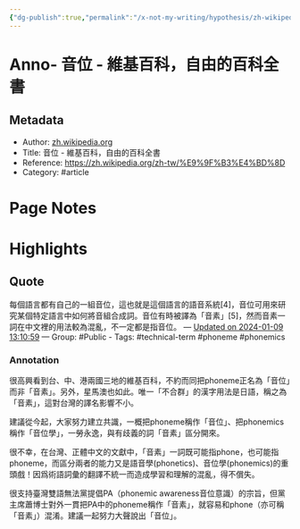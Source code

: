 ```yaml
---
{"dg-publish":true,"permalink":"/x-not-my-writing/hypothesis/zh-wikipedia-org//","noteIcon":"2"}
---
```



# Anno- 音位 - 維基百科，自由的百科全書

## Metadata
- Author: [zh.wikipedia.org]()
- Title: 音位 - 維基百科，自由的百科全書
- Reference: https://zh.wikipedia.org/zh-tw/%E9%9F%B3%E4%BD%8D
- Category: #article

# Page Notes
# Highlights
## Quote
每個語言都有自己的一組音位，這也就是這個語言的語音系統[4]，音位可用來研究某個特定語言中如何將音組合成詞。音位有時被譯為「音素」[5]，然而音素一詞在中文裡的用法較為混亂，不一定都是指音位。 
— [Updated on 2024-01-09 13:10:59](https://hyp.is/EnRL7q8xEe6Z-A9LSgboQw/zh.wikipedia.org/zh-tw/%E9%9F%B3%E4%BD%8D) — Group: #Public
    - Tags:  #technical-term  #phoneme  #phonemics 
    
### Annotation
很高興看到台、中、港兩國三地的維基百科，不約而同把phoneme正名為「音位」而非「音素」。另外，星馬澳也如此。唯一「不合群」的漢字用法是日語，稱之為「音素」，這對台灣的譯名影響不小。

建議從今起，大家努力建立共識，一概把phoneme稱作「音位」、把phonemics稱作「音位學」，一勞永逸，與有歧義的詞「音素」區分開來。

很不幸，在台灣、正體中文的文獻中，「音素」一詞既可能指phone，也可能指phoneme，而區分兩者的能力又是語音學(phonetics)、音位學(phonemics)的重頭戲！因爲術語詞彙的翻譯不統一而造成學習和理解的混亂，得不償失。

很支持臺灣雙語無法黨提倡PA（phonemic awareness音位意識）的宗旨，但黨主席蕭博士對外一貫把PA中的phoneme稱作「音素」，就容易和phone（亦可稱「音素」）混淆。建議一起努力大聲說出「音位」。 








